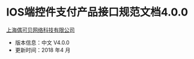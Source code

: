 # IOS端控件支付产品接口规范文档4.0.0

[上海偶可贝网络科技有限公司](https://www.allpayx.com)

* 版本信息：中文 V4.0.0
* 更新时间：2018 年4 月